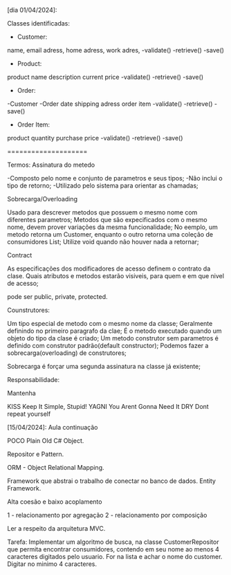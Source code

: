 [dia 01/04/2024]:

Classes identificadas:

- Customer:

name, 
email adress,
home adress,
work adres,
-validate()
-retrieve()
-save()

- Product:

product name
description
current price
-validate()
-retrieve()
-save()


- Order:

-Customer
-Order date
shipping adress
order item
-validate()
-retrieve()
-save()

- Order Item:

product
quantity
purchase price
-validate()
-retrieve()
-save()

====================

Termos: Assinatura do metedo

-Composto pelo nome e conjunto de parametros e seus tipos;
-Não inclui o tipo de retorno;
-Utilizado pelo sistema para orientar as chamadas;

Sobrecarga/Overloading

Usado para descrever metodos que possuem o mesmo nome com diferentes parametros;
Metodos que são expecificados com o mesmo nome, devem prover variações da mesma funcionalidade;
No eemplo, um metodo retorna um Customer, enquanto o outro retorna uma coleção de consumidores List<Customer>;
Utilize void quando não houver nada a retornar;

Contract

As especificações dos modificadores de acesso definem o contrato da clase. Quais atributos e metodos estarão visiveis, para quem e em que nivel de acesso;

pode ser public, private, protected.

Counstrutores:

Um tipo especial de metodo com o mesmo nome da classe;
Geralmente definindo no primeiro paragrafo da clae;
É o metodo executado quando um objeto do tipo da clase é criado;
Um metodo construtor sem parametros é definido com construtor padrão(default constructor);
Podemos fazer a sobrecarga(overloading) de construtores;

Sobrecarga é forçar uma segunda assinatura na classe já existente;

Responsabilidade:

Mantenha 

KISS Keep It Simple, Stupid!
YAGNI You Arent Gonna Need It
DRY Dont repeat yourself

[15/04/2024]: Aula continuação

POCO Plain Old C# Object.

Repositor e Pattern.

ORM - Object Relational Mapping.

Framework que abstrai o trabalho de conectar no banco de dados.
Entity Framework.

Alta coesão e baixo acoplamento

1 - relacionamento por agregação 
2 - relacionamento por composição 

Ler a respeito da arquitetura MVC.

Tarefa: Implementar um algoritmo de busca, na classe CustomerRepositor que permita encontrar consumidores,
contendo em seu nome ao menos 4 caracteres digitados pelo usuario.
For na lista e achar o nome do customer.
Digitar no minimo 4 caracteres.